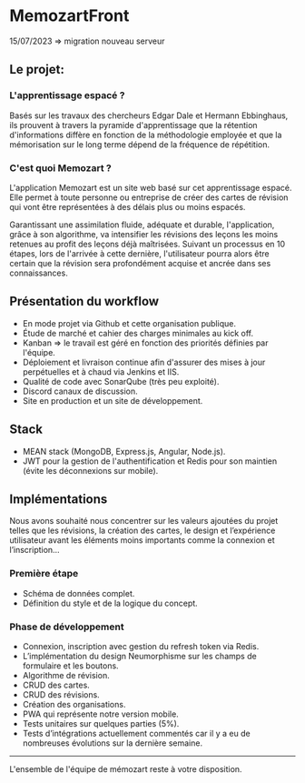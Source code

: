 # MemozartFront

15/07/2023 => migration nouveau serveur

## Le projet:

### L'apprentissage espacé ?
Basés sur les travaux des chercheurs Edgar Dale et Hermann Ebbinghaus​, ils prouvent à travers la pyramide d'apprentissage que la rétention d'informations diffère en fonction de la méthodologie employée et que la mémorisation sur le long terme dépend de la fréquence de répétition.

### C'est quoi Memozart ?
L'application Memozart est un site web basé sur cet apprentissage espacé. Elle permet à toute personne ou entreprise de créer des cartes de révision qui vont être représentées à des délais plus ou moins espacés.

Garantissant une assimilation fluide, adéquate et durable, l'application, grâce à son algorithme, va intensifier les révisions des leçons les moins retenues au profit des leçons déjà maîtrisées. Suivant un processus en 10 étapes, lors de l'arrivée à cette dernière, l'utilisateur pourra alors être certain que la révision sera profondément acquise et ancrée dans ses connaissances.

## Présentation du workflow
- En mode projet via Github et cette organisation publique.
- Étude de marché et cahier des charges minimales au kick off.
- Kanban => le travail est géré en fonction des priorités définies par l'équipe.
- Déploiement et livraison continue afin d'assurer des mises à jour perpétuelles et à chaud via Jenkins et IIS.
- Qualité de code avec SonarQube (très peu exploité).
- Discord canaux de discussion.
- Site en production et un site de développement.

## Stack
- MEAN stack (MongoDB, Express.js, Angular, Node.js).
- JWT pour la gestion de l'authentification et Redis pour son maintien (évite les déconnexions sur mobile).

## Implémentations
Nous avons souhaité nous concentrer sur les valeurs ajoutées du projet telles que les révisions, la création des cartes, le design et l’expérience utilisateur avant les éléments moins importants comme la connexion et l’inscription…

### Première étape
- Schéma de données complet.
- Définition du style et de la logique du concept.

### Phase de développement
- Connexion, inscription avec gestion du refresh token via Redis.
- L’implémentation du design Neumorphisme sur les champs de formulaire et les boutons.
- Algorithme de révision.
- CRUD des cartes.
- CRUD des révisions.
- Création des organisations.
- PWA qui représente notre version mobile.
- Tests unitaires sur quelques parties (5%).
- Tests d’intégrations actuellement commentés car il y a eu de nombreuses évolutions sur la dernière semaine.

---
L'ensemble de l'équipe de mémozart reste à votre disposition.

